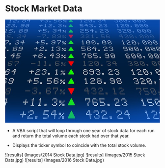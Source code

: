 # Stock Market Data

![stock Market](Images/stockmarket.jpg)

* A VBA script that will loop through one year of stock data for each run and return the total volume each stock had over that year.

* Displays the ticker symbol to coincide with the total stock volume.

![results] (Images/2014 Stock Data.jpg)
![results] (Images/2015 Stock Data.jpg)
![results] (Images/2016 Stock Data.jpg)
